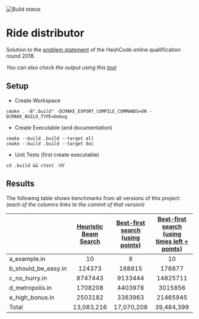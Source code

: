 ![Build status](https://travis-ci.org/ob-algdatii-ss18/leistungsnachweis-ride-distributor.svg?branch=master)

# Ride distributor

Solution to the [problem statement](https://hashcode.withgoogle.com/2018/tasks/hashcode2018_qualification_task.pdf) of the HashCode online quallification round 2018.

*You can also check the output using this [tool](https://nikosk93.github.io/hashcode2018_grader/)*

## Setup
* Create Workspace
```
cmake . -B".build" -DCMAKE_EXPORT_COMPILE_COMMANDS=ON -DCMAKE_BUILD_TYPE=Debug
```

* Create Executable (and documentation)
```
cmake --build .build --target all
cmake --build .build --target doc
```

* Unit Tests (first create executable)
```
cd .build && ctest -VV
```

## Results

The following table shows benchmarks from all versions of this project:
*(each of the columns links to the commit of that version)*

|                     |[Heuristic Beam Search]|[Best-first search (using points)]|[Best-first search (using times left + points)]|
|:--------------------|:---------------------:|:-------------------------------:|:--------------------------------------------:|
| a_example.in        |          10           |                8                |                      10                      |
| b_should_be_easy.in |        124373         |              168815             |                    176877                    |
| c_no_hurry.in       |        8747443        |              9133444            |                   14825711                   |
| d_metropolis.in     |        1708208        |              4403978            |                   3015856                    |
| e_high_bonus.in     |        2503182        |              3363963            |                   21465945                   |
| Total               |       13,083,216      |             17,070,208          |                  39,484,399                  |

[Heuristic Beam Search]: https://github.com/ob-algdatii-ss18/leistungsnachweis-ride-distributor/tree/f7e62f75816e76f720a8996a9e8c475ab3343053
[Best-first search (using points)]: https://github.com/ob-algdatii-ss18/leistungsnachweis-ride-distributor/tree/159ce4224aa3974086f4b4e08e330543555b7478
[Best-first search (using times left + points)]: https://github.com/ob-algdatii-ss18/leistungsnachweis-ride-distributor/tree/eb81ece48d004fe83487926999c8ef1079212033
